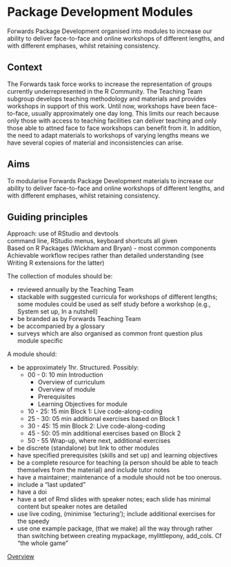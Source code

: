 # Package Development Modules
Forwards Package Development organised into modules to increase our ability to deliver face-to-face and online workshops of different lengths, and with different emphases, whilst retaining consistency.

## Context
The Forwards task force works to increase the representation of groups currently underrepresented in the R Community. The Teaching Team subgroup develops teaching methodology and materials and provides workshops in support of this work. Until now, workshops have been face-to-face, usually approximately one day long. This limits our reach because only those with access to teaching facilities can deliver teaching and only those able to attned face to face workshops can benefit from it. In addition, the need to adapt materials to workshops of varying lengths means we have several copies of material and inconsistencies can arise. 

## Aims
To modularise Forwards Package Development materials to increase our ability to deliver face-to-face and online workshops of different lengths, and with different emphases, whilst retaining consistency.

## Guiding principles

Approach: use of RStudio and devtools  
command line, RStudio menus, keyboard shortcuts all given  
Based on R Packages (Wickham and Bryan) - most common components  
Achievable workflow recipes rather than detailed understanding (see Writing R extensions for the latter)


The collection of modules should be:  
* reviewed annually by the Teaching Team  
* stackable with suggested curricula for workshops of different lengths; some modules could be used as self study before a workshop (e.g., System set up, In a nutshell)  
* be branded as by Forwards Teaching Team  
* be accompanied by a glossary  
* surveys which are also organised as common front question plus module specific  

A module should:  
* be approximately 1hr. Structured. Possibly:
  * 00 - 0: 10 min Introduction  
    * Overview of curriculum  
    * Overview of module  
    * Prerequisites  
    * Learning Objectives for module  
  * 10 - 25: 15 min Block 1: Live code-along-coding  
  * 25 - 30: 05 min additional exercises based on Block 1  
  * 30 - 45: 15 min Block 2: Live code-along-coding  
  * 45 - 50: 05 min additional exercises based on Block 2  
  * 50 - 55 Wrap-up, where next, additional exercises  
* be discrete (standalone) but link to other modules  
* have specified prerequisites (skills and set up) and learning objectives  
* be a complete resource for teaching (a person should be able to teach   themselves from the material) and include tutor notes  
* have a maintainer; maintenance of a module should not be too onerous.   
* include a “last updated”  
* have a doi  
* have a set of Rmd slides with speaker notes; each slide has minimal content but speaker notes are detailed  
* use live coding, (minimise ‘lecturing’); include additional exercises for the speedy  
* use one example package, (that we make) all the way through rather than switching  between creating mypackage, mylittlepony, add_cols. Cf “the whole game”  

[Overview](overview.md)
